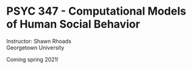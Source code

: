 # PSYC 347 - Computational Models of Human Social Behavior
Instructor: Shawn Rhoads</br>
Georgetown University

Coming spring 2021!